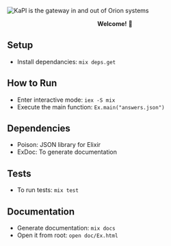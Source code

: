 ![KaPI is the gateway in and out of Orion systems](https://cdn.breakroom.cc/images/breakroom-logo--social-sharing-4adb0ee71378a289a052098a125c7e9e.png)

<p align="center"><b>Welcome!</b> 👐️</p>

## Setup

- Install dependancies: `mix deps.get`

## How to Run

- Enter interactive mode: `iex -S mix`
- Execute the main function: `Ex.main("answers.json")`

## Dependencies

- Poison: JSON library for Elixir
- ExDoc: To generate documentation

## Tests

- To run tests: `mix test`

## Documentation

- Generate documentation: `mix docs`
- Open it from root: `open doc/Ex.html`
